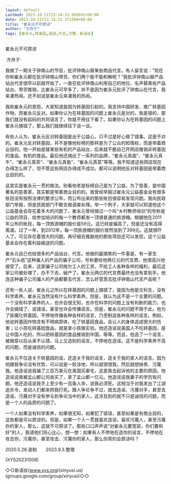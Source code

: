 ```yaml
---
layout: default
Lastmod: 2023-10-21T23:14:33.565692+00:00
date: 2023-10-21T23:14:32.371309+00:00
title: "崔永元不可原谅"
author: "方舟子"
tags: [崔永元,转基因,造谣,代言,污蔑，新语丝]
---
```


崔永元不可原谅

·方舟子·

我做了一期关于钟南山的节目，批评钟南山替某些商品代言。有人留言说：“现在你和崔永元都在批评钟南山带货，你们两个能不能和解呢？”我批评钟南山替产品站台代言很早以前就开始了，一直在批评钟南山利用自己的地位、名声替某些产品站台、带货推销，比崔永元可早多了，并不是因为崔永元批评了钟南山在代言，我来凑热闹。还不如说是崔永元来凑我的热闹。

我和崔永元的恩怨，大家知道是因为转基因引起的。我支持中国研发、推广转基因作物，而崔永元反对。如果你认为在转基因的问题上崔永元是对的，我是错的，那我们就没有起码的共同语言了，你就不用往下看了。如果你认为在转基因的问题上崔永元搞错了，那么我们就继续往下谈一谈。

有些人认为，崔永元反对转基因是出于公益心，只不过是好心做了错事。这是不对的。崔永元反对转基因，并不是像他标榜的那样是为了公众的知情权，而是带着商业目的。他一开始是替某些有机的产品站台，后来就干脆自己开网店推销非转基因的食品、有机的食品。最后他还搞出了一系列的品牌，“崔永元真面”、“崔永元真牛”、“崔永元真茶”、“崔永元真鱼”、“崔永元真菜”等等。我不知道这些网店现在办得怎么样了，但不管这些网店办得成不成功，都可以说明他反对转基因是带着商业目的的。

这其实是崔永元一贯的做法。别看他老是标榜自己是为了公益，为了慈善，是中国著名的慈善家，其实都是带着商业目的的。我曾经举报过崔永元公益基金会有很多账目没有按照法律的要求公布，而公布出来的那些账目很容易发现问题。我向民政部门举报，但是民政部门不敢去做调查处理。举一个例子，大家就可以知道他这个公益基金会存在着多大的问题了。崔永元曾经搞过一个叫“乡村教师培训”的号称是公益的项目，给参加培训的每一个教师都发一顶很普通的旅游帽。根据他在2011年公布的账目，每一顶旅游帽的报价是59元。这已经是偏高了，但是还没有高得离谱。过了一年，到2012年，每一顶旅游帽的报价居然涨到了399元。这就很吓人了。可见存在着很大的问题。再仔细去推敲他的那些项目还可以发现，这个公益基金会存在着利益输送的问题。

崔永元自己也给很多的产品站台、代言。他做的最搞笑的一件事是，有一家生产“石头纸”这种骗人的产品的骗子公司，号称要给他两亿元的代言费，他很高兴地接受了。后来，这家骗子公司拖欠工人的工资，不给工人各种各样的福利，最后这家公司被处理了，办不下去，破产了。崔永元两亿的代言费最终也没有拿到手。他连这种骗子公司骗人的产品都要去代言，怎么好意思去批评钟南山代言产品呢？

还有一些人说，崔永元之所以在转基因的问题上搞错了，是因为他是文科生，没有科学素养。崔永元当然没有什么科学素养。但是，我认为这不是一个主要的问题。一个没有科学素养的人，也许会很无知，也许在科学的问题上没有判断的能力，也许会搞错了、说错话，甚至也许会传播谣言。但是，崔永元的问题不限于此。他为了妖魔化转基因，不停地传播各种各样的谣言，乃至制造各种各样的谣言。例如，他说转基因作物含有不明病原体，吃了转基因食品，会让人的身体造成很大的伤害；让小孩吃转基因食品，就是拿小孩做实验。他还造谣说美国人不吃转基因，是让中国人吃的，所以把转基因的食品推销到中国，等等。而且，他造了一个谣言，被揭穿以后从来不认错，马上又造别的谣言，不停地在造谣。这不是科学素养不高的问题，而是诚信的问题。

崔永元不仅造关于转基因的谣，还造关于我的谣言，造关于我的家人的谣言。因为他跟我争论没有优势，可以说是一败涂地，所以就很恨我，然后就想抹黑、污蔑我。他造谣说我骗了三百万美元在美国买豪宅，这是我去起诉他的主要的原因。他造谣说我被孟山都公司收买了，拿了孟山都一亿元。他造谣说我妻子的学历有问题。他还造谣说我手上至少有一百条人命，说我必须死。这相当于对我发出了江湖追杀令，发动人们都来把我打死。跟人争论争不过，就去造谣、污蔑对手，甚至去造谣、污蔑对手没有参与到争论当中的家人，这涉及到的就不只是诚信的问题，而是一个人的品质的问题了。

一个人如果没有科学素养，如果很无知，如果犯了错误，甚至如果是有商业目的，这些都是可以原谅的。但是，如果一个人一贯就喜欢造谣，喜欢污蔑人，甚至污蔑你的家人，那么，这就不可原谅了。那些口口声声说“对崔永元要宽容，你们要和好”的人，我请他们将心比心，想一想：如果有人不停地在造你的谣言，不停地在攻击你，污蔑你，甚至攻击、污蔑你的家人，那么你真的会原谅吗？

2020.5.28.录制　　2023.9.3.整理

(XYS20231008)

◇◇新语丝(www.xys.org)(xinyusi.us)(groups.google.com/group/xinyusi)◇◇

